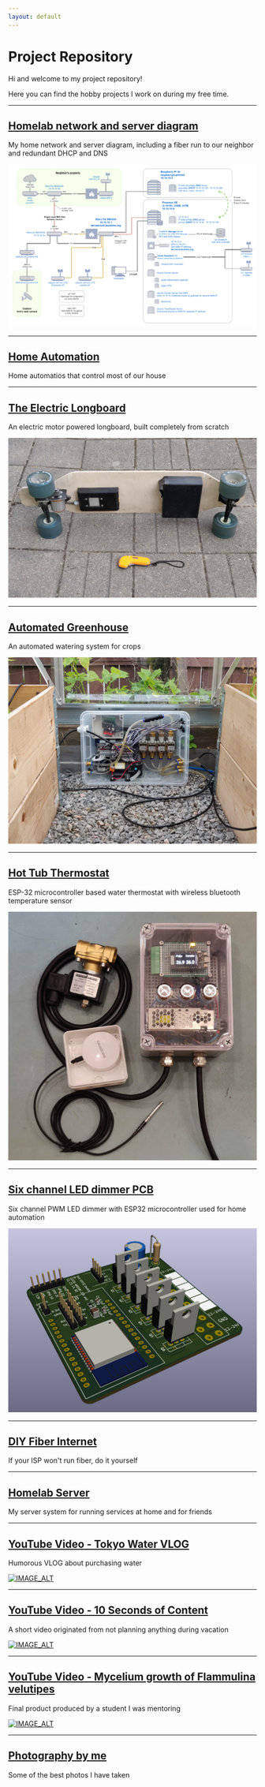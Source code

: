 ```yaml
---
layout: default
---
```


# Project Repository

Hi and welcome to my project repository!

Here you can find the hobby projects I work on during my free time.

* * *

## [Homelab network and server diagram](https://raw.githubusercontent.com/MikkoTervala/homelab-diagram/main/Homelab-network-diagram.drawio.png)
My home network and server diagram, including a fiber run to our neighbor and redundant DHCP and DNS

![Network Diagram](https://raw.githubusercontent.com/MikkoTervala/homelab-diagram/main/Homelab-network-diagram.drawio.png)

* * *

## [Home Automation](./home-automation.html)
Home automatios that control most of our house

* * *

## [The Electric Longboard](./longboard.html)
An electric motor powered longboard, built completely from scratch

![Longboard](\assets\longboard_1.jpg)

* * *

## [Automated Greenhouse](./greenhouse.html)
An automated watering system for crops

![Greenouse](\assets\greenhouse_1.jpg)

* * *

## [Hot Tub Thermostat](./hot-tub.html)
ESP-32 microcontroller based water thermostat with wireless bluetooth temperature sensor

![Complete device](https://raw.githubusercontent.com/MikkoTervala/hot-tub-thermostat/main/images/complete_device.jpeg)

* * *

## [Six channel LED dimmer PCB](./esp32-dimmer.html)
Six channel PWM LED dimmer with ESP32 microcontroller used for home automation

![3D view](https://raw.githubusercontent.com/MikkoTervala/esp32-dimmer/master/images/3d_view.png)

* * *

## [DIY Fiber Internet](./fiber.html)
If your ISP won't run fiber, do it yourself

* * *

## [Homelab Server](./homelab.html)
My server system for running services at home and for friends

* * *

## [YouTube Video - Tokyo Water VLOG](./youtube-tokyo.html)
Humorous VLOG about purchasing water

[![IMAGE_ALT](https://img.youtube.com/vi/C43wg2ndKJQ/0.jpg)](https://www.youtube.com/watch?v=C43wg2ndKJQ)

* * *

## [YouTube Video - 10 Seconds of Content](./youtube-10seconds.html)
A short video originated from not planning anything during vacation

[![IMAGE_ALT](https://img.youtube.com/vi/9oCMNCKRKa0/0.jpg)](https://www.youtube.com/watch?v=9oCMNCKRKa0)

* * *

## [YouTube Video - Mycelium growth of Flammulina velutipes](./youtube-mycelium.html)
Final product produced by a student I was mentoring

[![IMAGE_ALT](https://img.youtube.com/vi/o4KY3QmQiVQ/0.jpg)](https://www.youtube.com/watch?v=o4KY3QmQiVQ)

* * *

## [Photography by me](./photography.html)
Some of the best photos I have taken

